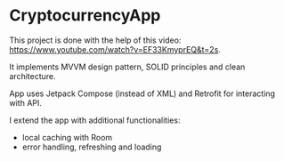 # CryptocurrencyApp

This project is done with the help of this video: https://www.youtube.com/watch?v=EF33KmyprEQ&t=2s. 

It implements MVVM design pattern, SOLID principles and clean architecture. 

App uses Jetpack Compose (instead of XML) and Retrofit for interacting with API. 

I extend the app with additional functionalities:
- local caching with Room
- error handling, refreshing and loading
